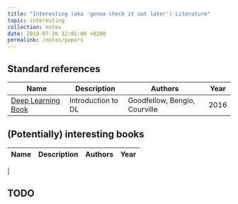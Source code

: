 ```yaml
---
title: "Interesting (aka 'gonna check it out later') Literature"
topic: interesting
collection: notes
date: 2019-07-16 12:01:00 +0200
permalink: /notes/papers
---
```


## Standard references

| Name                                                    | Description        | Authors                       | Year |
| ------------------------------------------------------- | ------------------ | ----------------------------- | ---- |
| [Deep Learning Book](https://www.deeplearningbook.org/) | Introduction to DL | Goodfellow, Bengio, Courville | 2016 |

## (Potentially) interesting books

| Name | Description | Authors | Year |
| ---- | ----------- | ------- | ---- |


|

## TODO
